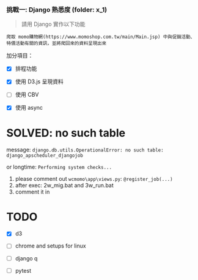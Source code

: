 
### 挑戰一: Django 熟悉度 (folder: x_1)

> 請用 Django 實作以下功能

```
爬取 momo購物網(https://www.momoshop.com.tw/main/Main.jsp) 中與促銷活動、特價活動有關的資訊，並將爬回來的資料呈現出來
```

加分項目：
- [x] 排程功能
- [x] 使用 D3.js 呈現資料
- [ ] 使用 CBV
- [x] 使用 async


# SOLVED: no such table
message: `django.db.utils.OperationalError: no such table: django_apscheduler_djangojob`

or longtime: `Performing system checks...`
1. please comment out `wcmomo\app\views.py`: `@register_job(...)`
1. after exec: 2w_mig.bat and 3w_run.bat
1. comment it in

# TODO
- [x] d3
- [ ] chrome and setups for linux
- [ ] django q
- [ ] pytest


